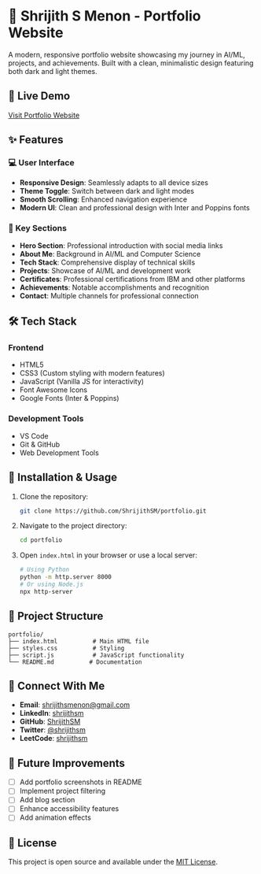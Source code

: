 # 🚀 Shrijith S Menon - Portfolio Website

A modern, responsive portfolio website showcasing my journey in AI/ML, projects, and achievements. Built with a clean, minimalistic design featuring both dark and light themes.

## 🌟 Live Demo
[Visit Portfolio Website](https://www.shrijithsm.tech)

## ✨ Features


### 💻 User Interface
- **Responsive Design**: Seamlessly adapts to all device sizes
- **Theme Toggle**: Switch between dark and light modes
- **Smooth Scrolling**: Enhanced navigation experience
- **Modern UI**: Clean and professional design with Inter and Poppins fonts

### 📱 Key Sections
- **Hero Section**: Professional introduction with social media links
- **About Me**: Background in AI/ML and Computer Science
- **Tech Stack**: Comprehensive display of technical skills
- **Projects**: Showcase of AI/ML and development work
- **Certificates**: Professional certifications from IBM and other platforms
- **Achievements**: Notable accomplishments and recognition
- **Contact**: Multiple channels for professional connection

## 🛠️ Tech Stack

### Frontend
- HTML5
- CSS3 (Custom styling with modern features)
- JavaScript (Vanilla JS for interactivity)
- Font Awesome Icons
- Google Fonts (Inter & Poppins)

### Development Tools
- VS Code
- Git & GitHub
- Web Development Tools

## 🔧 Installation & Usage

1. Clone the repository:
   ```bash
   git clone https://github.com/ShrijithSM/portfolio.git
   ```

2. Navigate to the project directory:
   ```bash
   cd portfolio
   ```

3. Open `index.html` in your browser or use a local server:
   ```bash
   # Using Python
   python -m http.server 8000
   # Or using Node.js
   npx http-server
   ```

## 📂 Project Structure
```
portfolio/
├── index.html          # Main HTML file
├── styles.css          # Styling
├── script.js           # JavaScript functionality
└── README.md          # Documentation
```

## 🤝 Connect With Me

- **Email**: shrijithsmenon@gmail.com
- **LinkedIn**: [shrijithsm](https://linkedin.com/in/shrijithsm)
- **GitHub**: [ShrijithSM](https://github.com/shrijithsm)
- **Twitter**: [@shrijithsm](https://x.com/shrijithsm)
- **LeetCode**: [shrijithsm](https://leetcode.com/u/shrijithsm)

## 📌 Future Improvements

- [ ] Add portfolio screenshots in README
- [ ] Implement project filtering
- [ ] Add blog section
- [ ] Enhance accessibility features
- [ ] Add animation effects

## 📄 License

This project is open source and available under the [MIT License](LICENSE).
